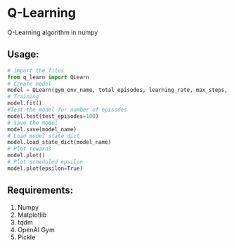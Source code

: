 # Q-Learning
Q-Learning algorithm in numpy

## Usage:
```python
# import the files
from q_learn import QLearn
# Create model
model = QLearn(gym_env_name, total_episodes, learning_rate, max_steps, discount_factor)
# Training
model.fit()
#Test the model for number of episodes
model.test(test_episodes=100)
# Save the model
model.save(model_name)
# Load model state dict
model.load_state_dict(model_name)
# Plot rewards
model.plot()
# Plot scheduled epsilon 
model.plot(epsilon=True)
```
## Requirements:
1. Numpy
2. Matplotlib
3. tqdm
4. OpenAI Gym
5. Pickle 


